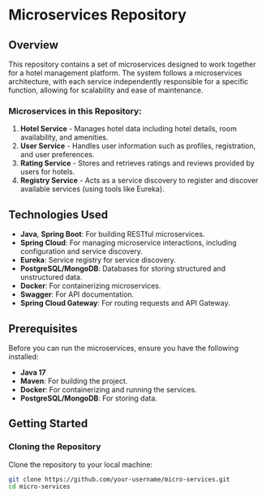 # Microservices Repository

## Overview
This repository contains a set of microservices designed to work together for a hotel management platform. The system follows a microservices architecture, with each service independently responsible for a specific function, allowing for scalability and ease of maintenance.

### Microservices in this Repository:
1. **Hotel Service** - Manages hotel data including hotel details, room availability, and amenities.
2. **User Service** - Handles user information such as profiles, registration, and user preferences.
3. **Rating Service** - Stores and retrieves ratings and reviews provided by users for hotels.
4. **Registry Service** - Acts as a service discovery to register and discover available services (using tools like Eureka).

## Technologies Used
- **Java**, **Spring Boot**: For building RESTful microservices.
- **Spring Cloud**: For managing microservice interactions, including configuration and service discovery.
- **Eureka**: Service registry for service discovery.
- **PostgreSQL/MongoDB**: Databases for storing structured and unstructured data.
- **Docker**: For containerizing microservices.
- **Swagger**: For API documentation.
- **Spring Cloud Gateway**: For routing requests and API Gateway.

## Prerequisites
Before you can run the microservices, ensure you have the following installed:
- **Java 17**
- **Maven**: For building the project.
- **Docker**: For containerizing and running the services.
- **PostgreSQL/MongoDB**: For storing data.

## Getting Started

### Cloning the Repository
Clone the repository to your local machine:

```sh
git clone https://github.com/your-username/micro-services.git
cd micro-services
